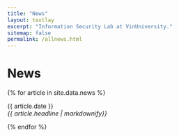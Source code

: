 ```yaml
---
title: "News"
layout: textlay
excerpt: "Information Security Lab at VinUniversity."
sitemap: false
permalink: /allnews.html
---
```


# News

{% for article in site.data.news %}

<p>{{ article.date }} <br>
<em>{{ article.headline | markdownify}}</em></p>
{% endfor %}
